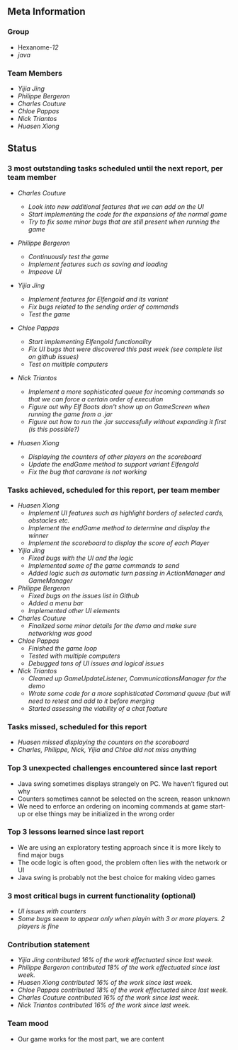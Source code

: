 ## Meta Information

### Group

 * Hexanome-*12*
 * *java*

### Team Members

 * *Yijia Jing*
 * *Philippe Bergeron*
 * *Charles Couture*
 * *Chloe Pappas*
 * *Nick Triantos*
 * *Huasen Xiong*

## Status

### 3 most outstanding tasks scheduled until the next report, per team member

 * *Charles Couture*
   * *Look into new additional features that we can add on the UI*
   * *Start implementing the code for the expansions of the normal game*
   * *Try to fix some minor bugs that are still present when running the game*

 * *Philippe Bergeron*
   * *Continuously test the game*
   * *Implement features such as saving and loading*
   * *Impeove UI*
   
 * *Yijia Jing*
   * *Implement features for Elfengold and its variant*
   * *Fix bugs related to the sending order of commands*
   * *Test the game*
   
 * *Chloe Pappas*
   * *Start implementing Elfengold functionality*
   * *Fix UI bugs that were discovered this past week (see complete list on github issues)*
   * *Test on multiple computers*

 * *Nick Triantos*
   * *Implement a more sophisticated queue for incoming commands so that we can force a certain order of execution*
   * *Figure out why Elf Boots don't show up on GameScreen when running the game from a .jar*
   * *Figure out how to run the .jar successfully without expanding it first (is this possible?)*

 * *Huasen Xiong*
   * *Displaying the counters of other players on the scoreboard*
   * *Update the endGame method to support variant Elfengold*
   * *Fix the bug that caravane is not working*
   


### Tasks achieved, scheduled for this report, per team member

 * *Huasen Xiong*
   * *Implement UI features such as highlight borders of selected cards, obstacles etc.*
   * *Implement the endGame method to determine and display the winner*
   * *Implement the scoreboard to display the score of each Player*
 * *Yijia Jing*
   * *Fixed bugs with the UI and the logic*
   * *Implemented some of the game commands to send*
   * *Added logic such as automatic turn passing in ActionManager and GameManager*
 * *Philippe Bergeron*
   * *Fixed bugs on the issues list in Github*
   * *Added a menu bar*
   * *Implemented other UI elements*
*  *Charles Couture*
   * *Finalized some minor details for the demo and make sure networking was good*
*  *Chloe Pappas*
   * *Finished the game loop*
   * *Tested with multiple computers*
   * *Debugged tons of UI issues and logical issues*
*  *Nick Triantos*
   * *Cleaned up GameUpdateListener, CommunicationsManager for the demo*
   * *Wrote some code for a more sophisticated Command queue (but will need to retest and add to it before merging*
   * *Started assessing the viability of a chat feature*


### Tasks missed, scheduled for this report
 * *Huasen missed displaying the counters on the scoreboard*
 * *Charles, Philippe, Nick, Yijia and Chloe did not miss anything*
 


### Top 3 unexpected challenges encountered since last report

 * Java swing sometimes displays strangely on PC. We haven’t figured out why
 * Counters sometimes cannot be selected on the screen, reason unknown
 * We need to enforce an ordering on incoming commands at game start-up or else things may be initialized in the wrong order


### Top 3 lessons learned since last report

 * We are using an exploratory testing approach since it is more likely to find major bugs
 * The ocde logic is often good, the problem often lies with the network or UI
 * Java swing is probably not the best choice for making video games


### 3 most critical bugs in current functionality (optional)
* *UI issues with counters*
* *Some bugs seem to appear only when playin with 3 or more players. 2 players is fine*

### Contribution statement

 * *Yijia Jing contributed 16% of the work effectuated since last week.*
 * *Philippe Bergeron contributed 18% of the work effectuated since last week.*
 * *Huasen Xiong contributed 16% of the work since last week.*  
 * *Chloe Pappas contributed 18% of the work effectuated since last week.*
 * *Charles Couture contributed 16% of the work since last week.*
 * *Nick Triantos contributed 16% of the work since last week.*

### Team mood

 * Our game works for the most part, we are content
